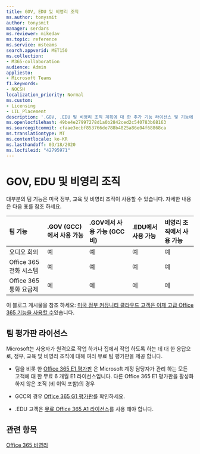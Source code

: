 ```yaml
---
title: GOV, EDU 및 비영리 조직
ms.author: tonysmit
author: tonysmit
manager: serdars
ms.reviewer: mikedav
ms.topic: reference
ms.service: msteams
search.appverid: MET150
ms.collection:
- M365-collaboration
audience: Admin
appliesto:
- Microsoft Teams
f1.keywords:
- NOCSH
localization_priority: Normal
ms.custom:
- Licensing
- LIL_Placement
description: '.GOV, .EDU 및 비영리 조직 계획에 대 한 추가 기능 라이선스 및 기능에 대해 알아보세요. '
ms.openlocfilehash: 49be4e27997278d1a0b2842ced2c540783b68163
ms.sourcegitcommit: cfaae3ecbf853766de788b4825a86e04f68868ca
ms.translationtype: MT
ms.contentlocale: ko-KR
ms.lasthandoff: 03/18/2020
ms.locfileid: "42795971"
---
```

# <a name="gov-edu-and-non-profit-organizations"></a>GOV, EDU 및 비영리 조직

대부분의 팀 기능은 미국 정부, 교육 및 비영리 조직이 사용할 수 있습니다. 자세한 내용은 다음 표를 참조 하세요.

|**팀 기능**|**.GOV (GCC)에서 사용 가능**|**.GOV에서 사용 가능 (GCC 비)**|**.EDU에서 사용 가능**|**비영리 조직에서 사용 가능**|
|:-----|:-----|:-----|:-----|:-----|
|오디오 회의  <br/> |예  <br/> |예  <br/> |예  <br/> |예  <br/> |
|Office 365 전화 시스템  <br/> |예  <br/> |예  <br/> |예  <br/> |예  <br/> |
|Office 365 통화 요금제  <br/> |예  <br/> |예  <br/> |예  <br/> |예  <br/> |
   
이 블로그 게시물을 참조 하세요: [미국 정부 커뮤니티 클라우드 고객은 이제 고급 Office 365 기능을 사용할 수](https://www.microsoft.com/microsoft-365/blog/2017/01/17/advanced-office-365-capabilities-now-available-to-u-s-government-community-customers/)있습니다.

## <a name="teams-trial-licenses"></a>팀 평가판 라이선스

Microsoft는 사용자가 원격으로 작업 하거나 집에서 작업 하도록 하는 데 대 한 응답으로, 정부, 교육 및 비영리 조직에 대해 여러 무료 팀 평가판을 제공 합니다.

- 팀을 비롯 한 [Office 365 E1 평가판](../e1-trial-license.md) 은 Microsoft 계정 담당자가 관리 하는 모든 고객에 대 한 무료 6 개월 E1 라이선스입니다. 다른 Office 365 E1 평가판을 활성화 하지 않은 조직 (비 이익 포함)의 경우 

- GCC의 경우 [Office 365 G1 평가판](../g1-trial-license.md)를 확인하세요. 

- .EDU 고객은 [무료 Office 365 A1 라이선스](../teams-edu-licensing.md)를 사용 해야 합니다.


## <a name="related-topics"></a>관련 항목

[Office 365 비영리](https://www.microsoft.com/microsoft-365/nonprofit/office-365-nonprofit)
